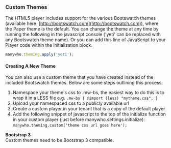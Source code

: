 ### Custom Themes

The HTML5 player includes support for the various Bootswatch themes (available here: [http://bootswatch.com](http://bootswatch.com)), where the Paper theme is the default. You can change the theme at any time by running the following in the javascript console ('yeti' can be replaced with any Bootswatch theme name). Or you can add this line of JavaScript to your Player code within the initialization block.

```javascript
manywho.theming.apply('yeti');
```

#### Creating A New Theme

You can also use a custom theme that you have created instead of the included Bootswatch themes. Below are some steps outlining this process:

1. Namespace your theme's css to .mw-bs, the easiest way to do this is to wrap it in a LESS file e.g. `.mw-bs { @import (less) "mytheme.css"; }`
1. Upload your namespaced css to a publicly available url
1. Create a custom player in your tenant that is a copy of the default player
1. Add the following snippet of javascript to the top of the initialize function in your custom player (just before manywho.settings.initialize): `manywho.theming.custom('theme css url goes here');`

<aside class="notice">
<b>Bootstrap 3</b><br/>
Custom themes need to be Bootstrap 3 compatible.
</aside>
